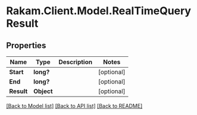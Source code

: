 # Rakam.Client.Model.RealTimeQueryResult
## Properties

Name | Type | Description | Notes
------------ | ------------- | ------------- | -------------
**Start** | **long?** |  | [optional] 
**End** | **long?** |  | [optional] 
**Result** | **Object** |  | [optional] 

[[Back to Model list]](../README.md#documentation-for-models) [[Back to API list]](../README.md#documentation-for-api-endpoints) [[Back to README]](../README.md)

